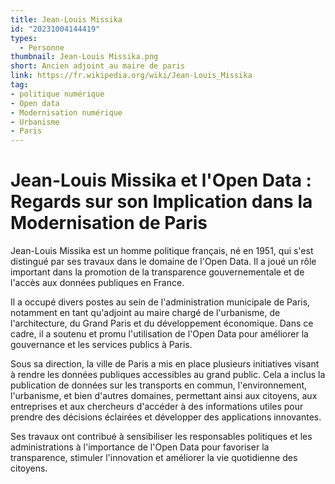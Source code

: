 ```yaml
---
title: Jean-Louis Missika
id: "20231004144419"
types:
  - Personne
thumbnail: Jean-Louis Missika.png
short: Ancien adjoint au maire de paris
link: https://fr.wikipedia.org/wiki/Jean-Louis_Missika
tag:
- politique numérique
- Open data
- Modernisation numérique
- Urbanisme
- Paris
---
```

# Jean-Louis Missika et l'Open Data : Regards sur son Implication dans la Modernisation de Paris

Jean-Louis Missika est un homme politique français, né en 1951, qui s'est distingué par ses travaux dans le domaine de l'Open Data. Il a joué un rôle important dans la promotion de la transparence gouvernementale et de l'accès aux données publiques en France.

Il a occupé divers postes au sein de l'administration municipale de Paris, notamment en tant qu'adjoint au maire chargé de l'urbanisme, de l'architecture, du Grand Paris et du développement économique. Dans ce cadre, il a soutenu et promu l'utilisation de l'Open Data pour améliorer la gouvernance et les services publics à Paris.

Sous sa direction, la ville de Paris a mis en place plusieurs initiatives visant à rendre les données publiques accessibles au grand public. Cela a inclus la publication de données sur les transports en commun, l'environnement, l'urbanisme, et bien d'autres domaines, permettant ainsi aux citoyens, aux entreprises et aux chercheurs d'accéder à des informations utiles pour prendre des décisions éclairées et développer des applications innovantes.

Ses travaux ont contribué à sensibiliser les responsables politiques et les administrations à l'importance de l'Open Data pour favoriser la transparence, stimuler l'innovation et améliorer la vie quotidienne des citoyens.
